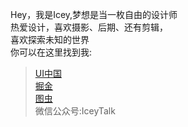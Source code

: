

Hey，我是Icey,梦想是当一枚自由的设计师  
热爱设计，喜欢摄影、后期、还有剪辑，  
喜欢探索未知的世界  
你可以在这里找到我:  
>   [UI中国]()  
    [掘金]()  
    [图虫]()  
    微信公众号:IceyTalk

